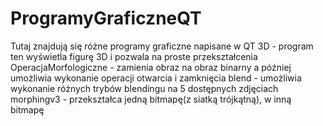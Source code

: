 # ProgramyGraficzneQT
Tutaj znajdują się różne programy graficzne napisane w QT
3D - program ten wyświetla figurę 3D i pozwala na proste przekształcenia
OperacjaMorfologiczne - zamienia obraz na obraz binarny a później umożliwia wykonanie operacji otwarcia i zamknięcia
blend - umożliwia wykonanie różnych trybów blendingu na 5 dostępnych zdjęciach
morphingv3 - przekształca jedną bitmapę(z siatką trójkątną), w inną bitmapę
